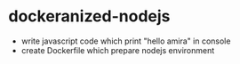 # dockeranized-nodejs

- write javascript code which print "hello amira" in console
- create Dockerfile which prepare nodejs environment 
